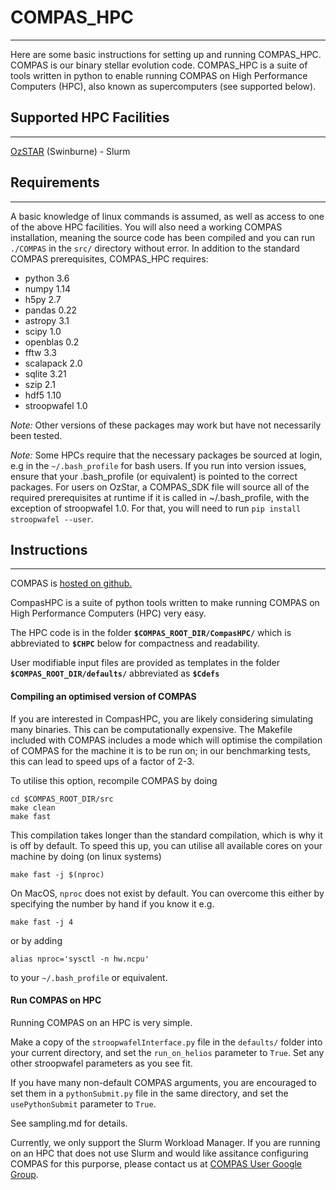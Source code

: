 # COMPAS_HPC

------------

Here are some basic instructions for setting up and running COMPAS_HPC. COMPAS is our binary stellar evolution code. COMPAS_HPC is a suite of tools written in python to enable running COMPAS on High Performance Computers (HPC), also known as supercomputers (see supported below). 

## Supported HPC Facilities

-------------------------

[OzSTAR](https://supercomputing.swin.edu.au) (Swinburne) - Slurm

## Requirements

--------------

A basic knowledge of linux commands is assumed, as well as access to one of the above HPC facilities. You will also need a working COMPAS installation, meaning the source code has been compiled and you can run `./COMPAS` in the `src/` directory without error.
In addition to the standard COMPAS prerequisites, COMPAS_HPC requires:

- python 3.6 
- numpy 1.14 
- h5py 2.7 
- pandas 0.22 
- astropy 3.1 
- scipy 1.0 
- openblas 0.2 
- fftw 3.3 
- scalapack 2.0 
- sqlite 3.21 
- szip 2.1 
- hdf5 1.10 
- stroopwafel 1.0

*Note:* Other versions of these packages may work but have not necessarily been tested.

*Note:* Some HPCs require that the necessary packages be sourced at login, e.g in the `~/.bash_profile` for bash users. If you run into version issues, ensure that your .bash_profile (or equivalent) is pointed to the correct packages.
For users on OzStar, a COMPAS_SDK file will source all of the required prerequisites at runtime if it is called in ~/.bash_profile, with the exception of stroopwafel 1.0. For that, you will need to run `pip install stroopwafel --user`.

## Instructions

---------------

COMPAS is [hosted on github.](https://github.com/TeamCOMPAS/COMPAS/) 
 
CompasHPC is a suite of python tools written to make running COMPAS on High Performance Computers (HPC) very easy. 
 
The HPC code is in the folder **`$COMPAS_ROOT_DIR/CompasHPC/`** which is abbreviated to **`$CHPC`** below for compactness and readability. 
 
User modifiable input files are provided as templates in the folder **`$COMPAS_ROOT_DIR/defaults/`** abbreviated as **`$Cdefs`**

#### Compiling an optimised version of COMPAS

If you are interested in CompasHPC, you are likely considering simulating many binaries. This can be computationally expensive. The Makefile included with COMPAS includes a mode which will optimise the compilation of COMPAS for the machine it is to be run on; in our benchmarking tests, this can lead to speed ups of a factor of 2-3. 

To utilise this option, recompile COMPAS by doing

	cd $COMPAS_ROOT_DIR/src
	make clean
	make fast

This compilation takes longer than the standard compilation, which is why it is off by default. To speed this up, you can utilise all available cores on your machine by doing (on linux systems)

	make fast -j $(nproc)

On MacOS, `nproc` does not exist by default. You can overcome this either by specifying the number by hand if you know it e.g.

	make fast -j 4

or by adding

	alias nproc='sysctl -n hw.ncpu'

to your `~/.bash_profile` or equivalent.

#### Run COMPAS on HPC
   
  Running COMPAS on an HPC is very simple. 

  Make a copy of the `stroopwafelInterface.py` file in the `defaults/` folder into your current directory, and set the `run_on_helios` parameter to `True`.
  Set any other stroopwafel parameters as you see fit.

  If you have many non-default COMPAS arguments, you are encouraged to set them in a `pythonSubmit.py` file in the same directory, 
  and set the `usePythonSubmit` parameter to `True`.

  See sampling.md for details.

Currently, we only support the Slurm Workload Manager. If you are running on an HPC that does not use Slurm and would like assitance configuring COMPAS for this purporse, 
please contact us at [COMPAS User Google Group](https://groups.google.com/forum/#!members/compas-user).
